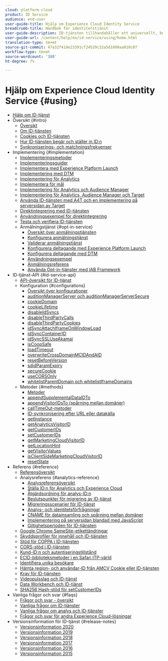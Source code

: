 ```yaml
---
cloud: platform-cloud
product: ID Service
audience: end-user
user-guide-title: Hjälp om Experience Cloud Identity Service
breadcrumb-title: Handbok för identitetstjänst
user-guide-description: ID-tjänsten tillhandahåller ett universellt, beständigt ID som identifierar besökarna över alla lösningar i Experience Cloud. Den kan ersätta ID-genereringskoden för tjänster som Analytics, Audience Manager, Target och andra lösningar eller funktioner från Experience Cloud.
user-guide-url: /content/help/en/id-service/using/home.html
translation-type: tm+mt
source-git-commit: 47a32f41de23391cf24529c32a5d1098aa010c07
workflow-type: tm+mt
source-wordcount: '388'
ht-degree: 7%

---
```



# Hjälp om Experience Cloud Identity Service {#using}

+ [Hjälp om ID-tjänst](home.md)
+ Översikt {#intro}
   + [Översikt](introduction/overview.md)
   + [Om ID-tjänsten](introduction/about-id-service.md)
   + [Cookies och ID-tjänsten](introduction/cookies.md)
   + [Hur ID-tjänsten begär och ställer in ID:n](introduction/id-request.md)
   + [Synkroniserings- och matchningsfrekvenser](introduction/match-rates.md)
+ Implementering {#implementation}
   + [Implementeringsmetoder](implementation-guides/implementation-methods.md)
   + [Implementeringsguider](implementation-guides/implementation-guides.md)
   + [Implementera med Experience Platform Launch](implementation-guides/ecid-implement-with-launch.md)
   + [Implementering med DTM](implementation-guides/standard.md)
   + [Implementering för Analytics](implementation-guides/setup-analytics.md)
   + [Implementera för mål](implementation-guides/setup-target.md)
   + [Implementering för Analytics och Audience Manager](implementation-guides/setup-aam-analytics.md)
   + [Implementering för Analytics, Audience Manager och Target](implementation-guides/setup-aam-analytics-target.md)
   + [Använda ID-tjänsten med A4T och en implementering på serversidan av Target](implementation-guides/ecid-a4t-target.md)
   + [Direktintegrering med ID-tjänsten](implementation-guides/direct-integration.md)
   + [Användningsexempel för direktintegrering](implementation-guides/direct-integration-examples.md)
   + [Testa och verifiera ID-tjänsten](implementation-guides/test-verify.md)
   + Anmälningstjänst {#opt-in-service}
      + [Översikt över anmälningstjänsten](implementation-guides/opt-in-service/optin-overview.md)
      + [Konfigurera anmälningstjänst](implementation-guides/opt-in-service/getting-started.md)
      + [Validerar anmälningstjänst](implementation-guides/opt-in-service/testing-optin-and-iab-plugin.md)
      + [Konfigurera deltagande med Experience Platform Launch](implementation-guides/opt-in-service/launch.md)
      + [Konfigurera deltagande med DTM](implementation-guides/opt-in-service/optin-dtm.md)
      + [Användningsexempel](implementation-guides/opt-in-service/use-cases.md)
      + [Anmälningsreferens](implementation-guides/opt-in-service/api.md)
      + [Använda Opt-in-tjänster med IAB Framework](implementation-guides/opt-in-service/iab.md)
+ ID-tjänst-API {#id-service-api}
   + [API-översikt för ID-tjänst](library/library.md)
   + Konfiguration {#configurations}
      + [Översikt över konfigurationer](library/function-vars/function-vars.md)
      + [auditionManagerServer och auditionManagerServerSecure](library/function-vars/subdomain-config.md)
      + [cookieDomain](library/function-vars/cookiedomain.md)
      + [cookieLifetime](library/function-vars/cookielifetime.md)
      + [disableIdSyncs](library/function-vars/disableidsync.md)
      + [disableThirdPartyCalls](library/function-vars/disablethirdpartycalls.md)
      + [disableThirdPartyCookies](library/function-vars/disable-cookies.md)
      + [idSyncAttachIframeOnWindowLoad](library/function-vars/idsyncattachiframeonwindowload.md)
      + [idSyncContainerID](library/function-vars/idsyncontainerid.md)
      + [idSyncSSLUseAkamai](library/function-vars/idsyncssluseakamai.md)
      + [isCoopSafe](library/function-vars/coopsafe.md)
      + [loadTimeout](library/function-vars/loadtimeout.md)
      + [overwriteCrossDomainMCIDAndAID](library/function-vars/overwrite-visitor-id.md)
      + [resetBeforeVersion](library/function-vars/resetbeforeversion.md)
      + [sdidParamExpiry](library/function-vars/sdidparamexpiry.md)
      + [secureCookie](library/function-vars/securecookie.md)
      + [useCORSOnly](library/function-vars/use-cors-only.md)
      + [whitelistParentDomain och whitelistIframeDomains](library/function-vars/whitelistdomain.md)
   + Metoder {#methods}
      + [Metoder](library/get-set/get-set.md)
      + [appendSupplementalDataIDTo](library/get-set/appendsupplementaldataidto.md)
      + [appendVisitorIDsTo (spårning mellan domäner)](library/get-set/appendvisitorid.md)
      + [callTimeOut-metoder](library/get-set/timeout-functions.md)
      + [ID-synkronisering efter URL eller datakälla](library/get-set/idsync.md)
      + [getInstance](library/get-set/getinstance.md)
      + [getAnalyticsVisitorID](library/get-set/getanalyticsvisitorid.md)
      + [getCustomerIDs](library/get-set/getcustomerids.md)
      + [setCustomerIDs](library/get-set/setcustomerids.md)
      + [getMarketingCloudVisitorID](library/get-set/getmcvid.md)
      + [getLocationHint](library/get-set/getlocationhint.md)
      + [getVisitorValues](library/get-set/getvisitorvalues.md)
      + [isClientSideMarketingCloudVisitorID](library/get-set/client-side-id.md)
      + [resetState](library/get-set/resetstate.md)
+ Referens {#reference}
   + [Referensöversikt](reference/reference.md)
   + Analysreferens {#analytics-reference}
      + [Analysreferensöversikt](reference/analytics-reference/analytics-reference.md)
      + [Ställa ID:n för Analytics och Experience Cloud](reference/analytics-reference/analytics-ids.md)
      + [Åtgärdsordning för analys-ID:n](reference/analytics-reference/analytics-order-of-operations.md)
      + [Beslutspunkter för migrering av ID-tjänst](reference/analytics-reference/migration-decisions.md)
      + [Migreringsscenarier för ID-tjänst](reference/analytics-reference/migration-scenarios.md)
      + [Analys- och identitetsförfrågningar](reference/analytics-reference/legacy-analytics.md)
      + [CNAME för datainsamling och spårning mellan domäner](reference/analytics-reference/cname.md)
      + [Implementering på serversidan blandad med JavaScript](reference/analytics-reference/server-side.md)
      + [Giltighetsperioden för ID-tjänsten](reference/analytics-reference/grace-period.md)
   + [Google Chrome SameSite-etikettändringar](reference/chrome-samesite-labelling.md)
   + [Skyddsprofiler för innehåll och ID-tjänsten](reference/csp.md)
   + [Stöd för COPPA i ID-tjänsten](reference/coppa.md)
   + [CORS-stöd i ID-tjänsten](reference/cors.md)
   + [Kund-ID:n och autentiseringstillstånd](reference/authenticated-state.md)
   + [ECID-biblioteksmetoder i en Safari ITP-värld](reference/ecid-library-methods.md)
   + [Identifiera unika besökare](reference/unique-vis-method.md)
   + [Hämta region- och användar-ID från AMCV Cookie eller ID-tjänsten](reference/regions.md)
   + [Krav för ID-tjänsten](reference/requirements.md)
   + [Videopulsslag och ID-tjänst](reference/heartbeat.md)
   + [Data Workbench och ID-tjänst](reference/dwb.md)
   + [SHA256 Hash-stöd för setCustomerIDs](reference/hashing-support.md)
+ Vanliga frågor och svar {#faqs}
   + [Frågor och svar - översikt](faq-intro/faq-intro.md)
   + [Vanliga frågor om ID-tjänster](faq-intro/faq.md)
   + [Vanliga frågor om analys och ID-tjänster](faq-intro/analytics-faq.md)
   + [Frågor och svar för andra Experience Cloud-lösningar](faq-intro/other-faq.md)
+ Versionsinformation för ID-tjänst {#release-notes}
   + [Versionsinformation 2020](release-notes/release-notes.md)
   + [Versionsinformation 2019](release-notes/notes-2019.md)
   + [Versionsinformation 2018](release-notes/notes-2018.md)
   + [Versionsinformation 2017](release-notes/notes-2017.md)
   + [Versionsinformation 2016](release-notes/notes-2016.md)
   + [Versionsinformation 2015](release-notes/notes-2015.md)
